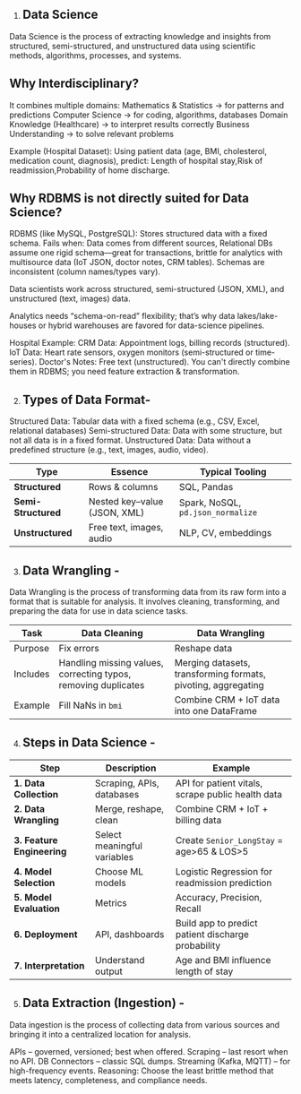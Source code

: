 1. ## Data Science
Data Science is the process of extracting knowledge and insights from structured, semi-structured, and unstructured data using scientific methods, algorithms, processes, and systems.

## Why Interdisciplinary?
It combines multiple domains:
Mathematics & Statistics → for patterns and predictions
Computer Science → for coding, algorithms, databases
Domain Knowledge (Healthcare) → to interpret results correctly
Business Understanding → to solve relevant problems

Example (Hospital Dataset):
Using patient data (age, BMI, cholesterol, medication count, diagnosis), predict:
Length of hospital stay,Risk of readmission,Probability of home discharge.

## Why RDBMS is not directly suited for Data Science?
RDBMS (like MySQL, PostgreSQL): Stores structured data with a fixed schema.
Fails when: Data comes from different sources, Relational DBs assume one rigid schema—great for transactions, brittle for analytics with multisource data (IoT JSON, doctor notes, CRM tables).
Schemas are inconsistent (column names/types vary).

Data scientists work across structured, semi-structured (JSON, XML), and unstructured (text, images) data.

Analytics needs “schema-on-read” flexibility; that’s why data lakes/lake-houses or hybrid warehouses are favored for data-science pipelines.

Hospital Example:
CRM Data: Appointment logs, billing records (structured).
IoT Data: Heart rate sensors, oxygen monitors (semi-structured or time-series).
Doctor's Notes: Free text (unstructured).
You can't directly combine them in RDBMS; you need feature extraction & transformation.

2. ## Types of Data Format-
Structured Data: Tabular data with a fixed schema (e.g., CSV, Excel, relational databases)
Semi-structured Data: Data with some structure, but not all data is in a fixed format.
Unstructured Data: Data without a predefined structure (e.g., text, images, audio, video).

| Type                | Essence                      | Typical Tooling                   |
| ------------------- | ---------------------------- | --------------------------------- |
| **Structured**      | Rows & columns               | SQL, Pandas                       |
| **Semi-Structured** | Nested key–value (JSON, XML) | Spark, NoSQL, `pd.json_normalize` |
| **Unstructured**    | Free text, images, audio     | NLP, CV, embeddings               |

3. ## Data Wrangling -
Data Wrangling is the process of transforming data from its raw form into a format that is suitable for 
analysis. It involves cleaning, transforming, and preparing the data for use in data science tasks.

| Task     | **Data Cleaning**                                              | **Data Wrangling**                                            |
| -------- | -------------------------------------------------------------- | ------------------------------------------------------------- |
| Purpose  | Fix errors                                                     | Reshape data                                                  |
| Includes | Handling missing values, correcting typos, removing duplicates | Merging datasets, transforming formats, pivoting, aggregating |
| Example  | Fill NaNs in `bmi`                                             | Combine CRM + IoT data into one DataFrame                     |

4. ## Steps in Data Science -

| **Step**                   | **Description**             | **Example**                                        |
| -------------------------- | --------------------------- | -------------------------------------------------- |
| **1. Data Collection**     | Scraping, APIs, databases   | API for patient vitals, scrape public health data  |
| **2. Data Wrangling**      | Merge, reshape, clean       | Combine CRM + IoT + billing data                   |
| **3. Feature Engineering** | Select meaningful variables | Create `Senior_LongStay` = age>65 & LOS>5          |
| **4. Model Selection**     | Choose ML models            | Logistic Regression for readmission prediction     |
| **5. Model Evaluation**    | Metrics                     | Accuracy, Precision, Recall                        |
| **6. Deployment**          | API, dashboards             | Build app to predict patient discharge probability |
| **7. Interpretation**      | Understand output           | Age and BMI influence length of stay               |

5. ## Data Extraction (Ingestion) - 
Data ingestion is the process of collecting data from various sources and bringing it into a centralized location for analysis.

APIs – governed, versioned; best when offered.
Scraping – last resort when no API.
DB Connectors – classic SQL dumps.
Streaming (Kafka, MQTT) – for high-frequency events.
Reasoning: Choose the least brittle method that meets latency, completeness, and compliance needs.